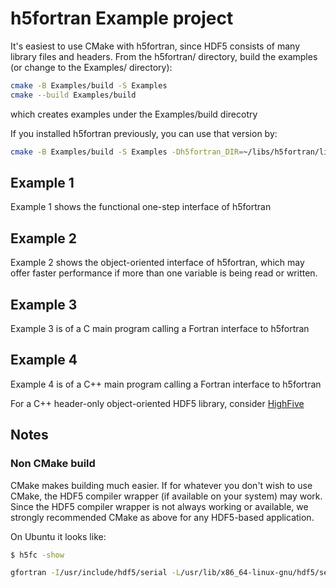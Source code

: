 # h5fortran Example project

It's easiest to use CMake with h5fortran, since HDF5 consists of many library files and headers.
From the h5fortran/ directory, build the examples (or change to the Examples/ directory):

```sh
cmake -B Examples/build -S Examples
cmake --build Examples/build
```

which creates examples under the Examples/build direcotry

If you installed h5fortran previously, you can use that version by:

```sh
cmake -B Examples/build -S Examples -Dh5fortran_DIR=~/libs/h5fortran/lib/cmake/h5fortran
```

## Example 1

Example 1 shows the functional one-step interface of h5fortran

## Example 2

Example 2 shows the object-oriented interface of h5fortran, which may offer faster performance if more than one variable is being read or written.

## Example 3

Example 3 is of a C main program calling a Fortran interface to h5fortran

## Example 4

Example 4 is of a C++ main program calling a Fortran interface to h5fortran

For a C++ header-only object-oriented HDF5 library, consider [HighFive](https://github.com/BlueBrain/HighFive)


## Notes

### Non CMake build

CMake makes building much easier.
If for whatever you don't wish to use CMake, the HDF5 compiler wrapper (if available on your system) may work.
Since the HDF5 compiler wrapper is not always working or available, we strongly recommended CMake as above for any HDF5-based application.

On Ubuntu it looks like:

```sh
$ h5fc -show

gfortran -I/usr/include/hdf5/serial -L/usr/lib/x86_64-linux-gnu/hdf5/serial /usr/lib/x86_64-linux-gnu/hdf5/serial/libhdf5hl_fortran.a /usr/lib/x86_64-linux-gnu/hdf5/serial/libhdf5_hl.a /usr/lib/x86_64-linux-gnu/hdf5/serial/libhdf5_fortran.a /usr/lib/x86_64-linux-gnu/hdf5/serial/libhdf5.a -lpthread -lsz -lz -ldl -lm -Wl,-rpath -Wl,/usr/lib/x86_64-linux-gnu/hdf5/serial
```

